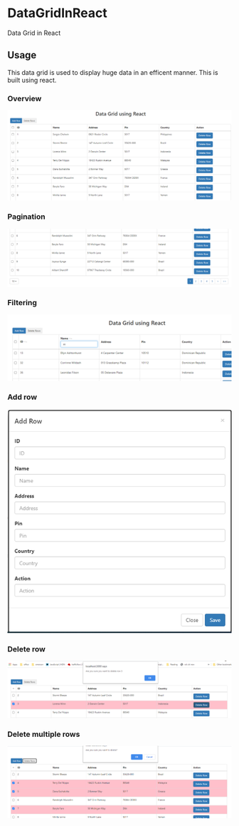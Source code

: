 # DataGridInReact
Data Grid in React

## Usage
This data grid is used to display huge data in an efficent manner.
This is built using react.

### Overview
![Screenshot](/images/screen1.png)

### Pagination
![Delete Row](/images/screen5.png)

### Filtering
![Delete Row](/images/screen6.png)


### Add row
![Add Row](/images/screen2.png)

### Delete row
![Delete Row](/images/screen3.png)

### Delete multiple rows
![Delete Row](/images/screen4.png)

